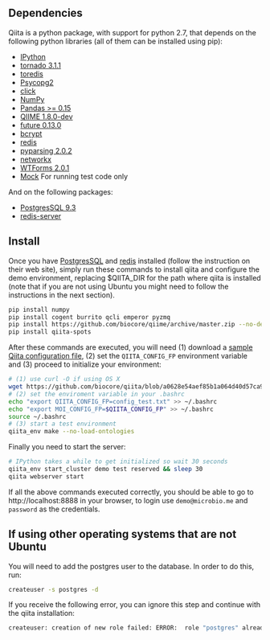 Dependencies
------------

Qiita is a python package, with support for python 2.7, that depends on the following python libraries (all of them can be installed using pip):

<!--
* [pgbouncer](http://pgfoundry.org/projects/pgbouncer)
-->

* [IPython](https://github.com/ipython/ipython)
* [tornado 3.1.1](http://www.tornadoweb.org/en/stable/)
* [toredis](https://pypi.python.org/pypi/toredis)
* [Psycopg2](http://initd.org/psycopg/download/)
* [click](http://click.pocoo.org/)
* [NumPy](https://github.com/numpy/numpy)
* [Pandas >= 0.15](http://pandas.pydata.org/)
* [QIIME 1.8.0-dev](https://github.com/biocore/qiime)
* [future 0.13.0](http://python-future.org/)
* [bcrypt](https://github.com/pyca/bcrypt/)
* [redis](https://github.com/andymccurdy/redis-py)
* [pyparsing 2.0.2](http://pyparsing.wikispaces.com/)
* [networkx](http://networkx.lanl.gov/index.html)
* [WTForms 2.0.1](https://wtforms.readthedocs.org/en/latest/)
* [Mock](http://www.voidspace.org.uk/python/mock/)  For running test code only

And on the following packages:

* [PostgresSQL 9.3](http://www.postgresql.org/download/)
* [redis-server](http://redis.io)

Install
-------

Once you have [PostgresSQL](http://www.postgresql.org/download/) and [redis](https://pypi.python.org/pypi/redis/) installed (follow the instruction on their web site), simply run these commands to install qiita and configure the demo environment, replacing $QIITA_DIR for the path where qiita is installed
(note that if you are not using Ubuntu you might need to follow the instructions in the next section).

```bash
pip install numpy
pip install cogent burrito qcli emperor pyzmq
pip install https://github.com/biocore/qiime/archive/master.zip --no-deps
pip install qiita-spots
```

After these commands are executed, you will need (1) download a [sample Qiita configuration file](https://raw.githubusercontent.com/biocore/qiita/a0628e54aef85b1a064d40d57ca981aaf082a120/qiita_core/support_files/config_test.txt), (2) set the `QIITA_CONFIG_FP` environment variable and (3) proceed to initialize your environment:

```bash
# (1) use curl -O if using OS X
wget https://github.com/biocore/qiita/blob/a0628e54aef85b1a064d40d57ca981aaf082a120/qiita_core/support_files/config_test.txt
# (2) set the enviroment variable in your .bashrc
echo "export QIITA_CONFIG_FP=config_test.txt" >> ~/.bashrc
echo "export MOI_CONFIG_FP=$QIITA_CONFIG_FP" >> ~/.bashrc
source ~/.bashrc
# (3) start a test environment
qiita_env make --no-load-ontologies
```

Finally you need to start the server:

```bash
# IPython takes a while to get initialized so wait 30 seconds
qiita_env start_cluster demo test reserved && sleep 30
qiita webserver start

```

If all the above commands executed correctly, you should be able to go to http://localhost:8888 in your browser, to login use `demo@microbio.me` and `password` as the credentials.


## If using other operating systems that are not Ubuntu

You will need to add the postgres user to the database. In order to do this, run:

```bash
createuser -s postgres -d
```

If you receive the following error, you can ignore this step and continue with the qiita installation:
```bash
createuser: creation of new role failed: ERROR:  role "postgres" already exists
```
